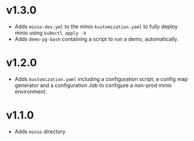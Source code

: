 # v1.3.0

* Adds `minio-dev.yml` to the minio `kustomization.yaml` to fully deploy minio using `kubectl apply -k`
* Adds `demo-pg-bash` containing a script to run a demo, automatically.

# v1.2.0

* Adds `kustomization.yaml` including a configuration script, a config map generator and a configuration Job to configure a non-prod minio environment.

# v1.1.0

* Adds `minio` directory

